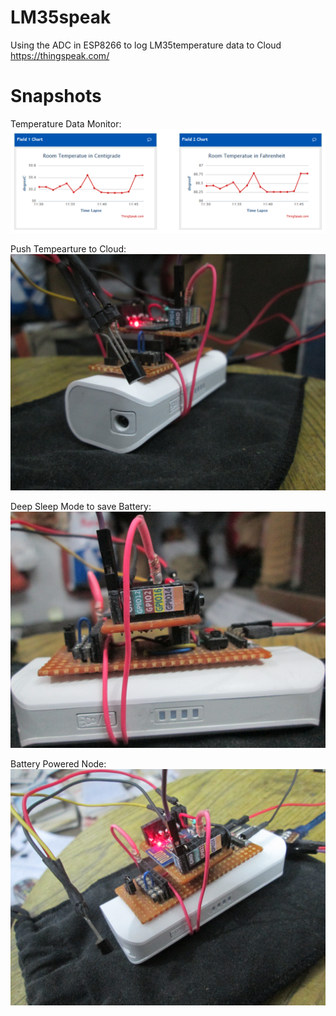 # LM35speak
Using the ADC in ESP8266 to log LM35temperature data to Cloud https://thingspeak.com/

# Snapshots

Temperature Data Monitor:
![cloud](https://github.com/technochatter/LM35speak/blob/master/docs/graphs.PNG?raw=true)

Push Tempearture to Cloud:
![Temp Node1](https://github.com/technochatter/LM35speak/blob/master/docs/1.JPG?raw=true)

Deep Sleep Mode to save Battery:
![Temp Node2](https://github.com/technochatter/LM35speak/blob/master/docs/2.JPG?raw=true)

Battery Powered Node:
![Temp Node2](https://github.com/technochatter/LM35speak/blob/master/docs/3.JPG?raw=true)
